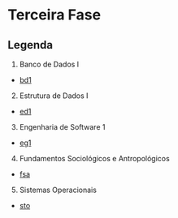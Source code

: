 # Terceira Fase

## Legenda

1. Banco de Dados I
 - [bd1](./bd1/README.md)
2. Estrutura de Dados I
 - [ed1](./ed1/README.md)
3. Engenharia de Software 1
 - [eg1](./eg1/README.md) 
4. Fundamentos Sociológicos e Antropológicos
 - [fsa](./fsa/README.md)
5. Sistemas Operacionais
 - [sto](./sto/README.md)